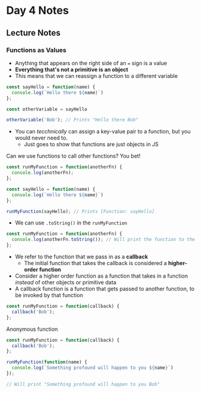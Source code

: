 # Day 4 Notes

## Lecture Notes

### Functions as Values

* Anything that appears on the right side of an `=` sign is a value
* **Everything that's not a primitive is an object**
* This means that we can reassign a function to a different variable

```javascript
const sayHello = function(name) {
  console.log(`Hello there ${name}`)
};

const otherVariable = sayHello

otherVariable('Bob'); // Prints "Hello there Bob"
```

* You can *tecchnically* can assign a key-value pair to a function, but you would never need to.
  * Just goes to show that functions are just objects in JS

Can we use functions to call other functions? You bet!
```javascript
const runMyFunction = function(anotherFn) {
  console.log(anotherFn);
};

const sayHello = function(name) {
  console.log(`Hello there ${name}`)
};

runMyFunction(sayHello); // Prints [Function: sayHello]
```
* We can use `.toString()` in the `runMyFunction`

```javascript
const runMyFunction = function(anotherFn) {
  console.log(anotherFn.toString()); // Will print the function to the console as a string
};
```
* We refer to the function that we pass in as a **callback**
  * The initial function that takes the callback is considered a **higher-order function**
* Consider a higher order function as a function that takes in a function *instead* of other objects or primitive data
* A callback function is a function that gets passed to another function, to be invoked by that function

```javascript
const runMyFunction = function(callback) {
  callback('Bob');
};
```

Anonymous function

```javascript
const runMyFunction = function(callback) {
  callback('Bob');
};

runMyFunction(function(name) {
  console.log(`Something profound will happen to you ${name}`)
});

// Will print "Something profound will happen to you Bob"
```
